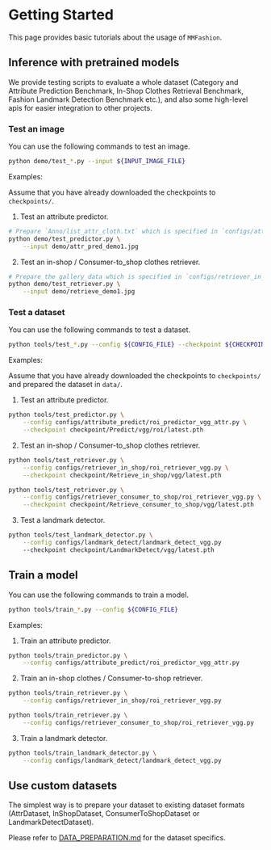 # Getting Started

This page provides basic tutorials about the usage of `MMFashion`.


## Inference with pretrained models

We provide testing scripts to evaluate a whole dataset (Category and Attribute Prediction Benchmark, In-Shop Clothes Retrieval Benchmark, Fashion Landmark Detection Benchmark etc.),
and also some high-level apis for easier integration to other projects.

### Test an image

You can use the following commands to test an image.

```sh
python demo/test_*.py --input ${INPUT_IMAGE_FILE}
```

Examples:

Assume that you have already downloaded the checkpoints to `checkpoints/`.

1. Test an attribute predictor.

```sh
# Prepare `Anno/list_attr_cloth.txt` which is specified in `configs/attribute_predict/global_predictor_vgg_attr.py`
python demo/test_predictor.py \
    --input demo/attr_pred_demo1.jpg
```

2. Test an in-shop / Consumer-to_shop clothes retriever.

```sh
# Prepare the gallery data which is specified in `configs/retriever_in_shop/global_retriever_vgg_loss_id.py`
python demo/test_retriever.py \
    --input demo/retrieve_demo1.jpg
```


### Test a dataset

You can use the following commands to test a dataset.

```sh
python tools/test_*.py --config ${CONFIG_FILE} --checkpoint ${CHECKPOINT_FILE}
```

Examples:

Assume that you have already downloaded the checkpoints to `checkpoints/` and prepared the dataset in `data/`.

1. Test an attribute predictor.

```sh
python tools/test_predictor.py \
    --config configs/attribute_predict/roi_predictor_vgg_attr.py \
    --checkpoint checkpoint/Predict/vgg/roi/latest.pth
```

2. Test an in-shop / Consumer-to_shop clothes retriever.

```sh
python tools/test_retriever.py \
    --config configs/retriever_in_shop/roi_retriever_vgg.py \
    --checkpoint checkpoint/Retrieve_in_shop/vgg/latest.pth
```

```sh
python tools/test_retriever.py \
    --config configs/retriever_consumer_to_shop/roi_retriever_vgg.py \
    --checkpoint checkpoint/Retrieve_consumer_to_shop/vgg/latest.pth
```

3. Test a landmark detector.

```sh
python tools/test_landmark_detector.py \
    --config configs/landmark_detect/landmark_detect_vgg.py
    --checkpoint checkpoint/LandmarkDetect/vgg/latest.pth
```


## Train a model

You can use the following commands to train a model.

```sh
python tools/train_*.py --config ${CONFIG_FILE}
```

Examples:

1. Train an attribute predictor.

```sh
python tools/train_predictor.py \
    --config configs/attribute_predict/roi_predictor_vgg_attr.py
```

2. Train an in-shop clothes / Consumer-to-shop retriever.

```sh
python tools/train_retriever.py \
    --config configs/retriever_in_shop/roi_retriever_vgg.py
```

```sh
python tools/train_retriever.py \
    --config configs/retriever_consumer_to_shop/roi_retriever_vgg.py
```

3. Train a landmark detector.

```sh
python tools/train_landmark_detector.py \
    --config configs/landmark_detect/landmark_detect_vgg.py
```


## Use custom datasets

The simplest way is to prepare your dataset to existing dataset formats (AttrDataset, InShopDataset, ConsumerToShopDataset or LandmarkDetectDataset).

Please refer to [DATA_PREPARATION.md](DATA_PREPARATION.md) for the dataset specifics.
